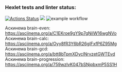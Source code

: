 ### Hexlet tests and linter status:
[![Actions Status](https://github.com/pterodactylsam/frontend-project-lvl1/workflows/hexlet-check/badge.svg)](https://github.com/pterodactylsam/frontend-project-lvl1/actions)
<a href="https://codeclimate.com/github/codeclimate/codeclimate/maintainability"><img src="https://api.codeclimate.com/v1/badges/a99a88d28ad37a79dbf6/maintainability" /></a>
![example workflow](https://github.com/pterodactylsam/frontend-project-lvl1/actions/workflows/make-lint.yml/badge.svg)

Аскинема brain-even: https://asciinema.org/a/C1EKroe9gY9p7gNiIW16wgNVo <br>
Аскинема brain-calc: https://asciinema.org/a/Oyy8fR3Y6bR26gIFxfP6Z95Mg <br>
Аскинема brain-gcd: https://asciinema.org/a/btt8bTpmXDyclNrvzetGWTEvd <br>
Аскинема brain-progression: https://asciinema.org/a/759wzlvK047bSNjpbxmP5SS1H

